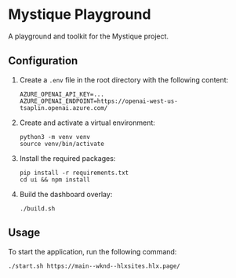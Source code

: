 # Mystique Playground

A playground and toolkit for the Mystique project.

## Configuration

1. Create a `.env` file in the root directory with the following content:
    ```shell
    AZURE_OPENAI_API_KEY=...
    AZURE_OPENAI_ENDPOINT=https://openai-west-us-tsaplin.openai.azure.com/
    ```

1. Create and activate a virtual environment:
    ```shell
    python3 -m venv venv
    source venv/bin/activate
    ```

1. Install the required packages:
    ```shell
    pip install -r requirements.txt
    cd ui && npm install
    ```

1. Build the dashboard overlay:
    ```shell
    ./build.sh
    ```

## Usage

To start the application, run the following command:

```shell
./start.sh https://main--wknd--hlxsites.hlx.page/
```

